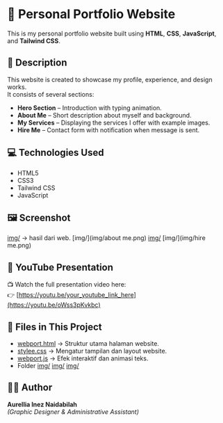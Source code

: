 # 🌸 Personal Portfolio Website

This is my personal portfolio website built using **HTML**, **CSS**, **JavaScript**, and **Tailwind CSS**.

## 🩷 Description
This website is created to showcase my profile, experience, and design works.  
It consists of several sections:
- **Hero Section** – Introduction with typing animation.  
- **About Me** – Short description about myself and background.  
- **My Services** – Displaying the services I offer with example images.  
- **Hire Me** – Contact form with notification when message is sent.  

## 💻 Technologies Used
- HTML5  
- CSS3  
- Tailwind CSS  
- JavaScript  

## 🖼️ Screenshot
[img/](img/home.png) → hasil dari web.
[img/](img/about me.png)
[img/](img/services.png)
[img/](img/hire me.png)


## 🎥 YouTube Presentation
📺 Watch the full presentation video here:  
👉 [https://youtu.be/your_youtube_link_here](https://youtu.be/oWss3pKvkbc)


## 📁 Files in This Project

- [webport.html](webport.html) → Struktur utama halaman website.  
- [stylee.css](stylee.css) → Mengatur tampilan dan layout website.  
- [webport.js](webport.js) → Efek interaktif dan animasi teks.  
- Folder [img/](img/dg.jpg) 
         [img/](img/branding.png)
         [img/](img/admin.png)

## 👩‍💻 Author
**Aurellia Inez Naidabilah**  
_(Graphic Designer & Administrative Assistant)_



